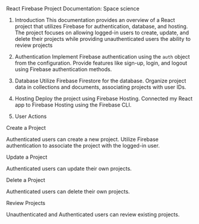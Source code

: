 React Firebase Project Documentation:
 Space science

1. Introduction
This documentation provides an overview of a React project that utilizes Firebase for authentication, database, and hosting.
The project focuses on allowing logged-in users to create, update, and delete their projects while providing unauthenticated users the ability to review projects

2. Authentication
Implement Firebase authentication using the `auth` object from the configuration. Provide features like sign-up, login, and logout using Firebase authentication methods.

3. Database
Utilize Firebase Firestore for the database. Organize project data in collections and documents, associating projects with user IDs.

4. Hosting
Deploy the project using Firebase Hosting. Connected my React app to Firebase Hosting using the Firebase CLI.

8. User Actions
   
  Create a Project
  
Authenticated users can create a new project. Utilize Firebase authentication to associate the project with the logged-in user.

  Update a Project
  
Authenticated users can update their own projects.

  Delete a Project
  
Authenticated users can delete their own projects.

  Review Projects
  
Unauthenticated and Authenticated users can review existing projects.
